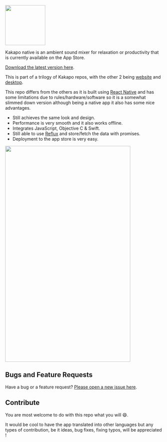 <img src="http://www.kakapo.co/icons/social/kakapo.png" width="128" height="128" />

Kakapo native is an ambient sound mixer for relaxation or productivity that is currently available on the App Store.

[Download the latest version here](https://itunes.apple.com/us/app/kakapo/id1046673139).

This is part of a trilogy of Kakapo repos, with the other 2 being [website](https://github.com/bluedaniel/Kakapo-web/) and [desktop](https://github.com/bluedaniel/Kakapo-app/).

This repo differs from the others as it is built using [React Native](https://facebook.github.io/react-native/) and has some limitations due to rules/hardware/software so it is a somewhat slimmed down version although being a native app it also has some nice advantages.

- Still achieves the same look and design.
- Performance is very smooth and it also works offline.
- Integrates JavaScript, Objective C & Swift.
- Still able to use [Reflux](https://github.com/reflux/refluxjs) and store/fetch the data with promises.
- Deployment to the app store is very easy.

<img src="http://www.kakapo.co/images/iphone-screenshot.png" width="400" height="690" />

## Bugs and Feature Requests

Have a bug or a feature request? [Please open a new issue here](https://github.com/bluedaniel/Kakapo-native/issues/new).

## Contribute
You are most welcome to do with this repo what you will :smile:.

It would be cool to have the app translated into other languages but any types of contribution, be it ideas, bug fixes, fixing typos, will be appreciated !
